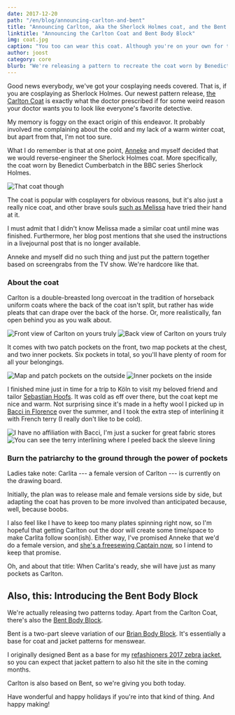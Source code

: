 ```yaml
---
date: 2017-12-20
path: "/en/blog/announcing-carlton-and-bent"
title: "Announcing Carlton, aka the Sherlock Holmes coat, and the Bent Body Block."
linktitle: "Announcing the Carlton Coat and Bent Body Block"
img: coat.jpg
caption: "You too can wear this coat. Although you're on your own for the hat. At least for now."
author: joost
category: core
blurb: "We're releasing a pattern to recreate the coat worn by Benedict Cumberbatch in Sherlock Holmes, as well as the block it's based on."
---
```


Good news everybody, we've got your cosplaying needs covered. That is, if you are cosplaying as Sherlock Holmes. Our newest pattern release, [the Carlton Coat](/patterns/carlton) is exactly what the doctor prescribed if for some weird reason your doctor wants you to look like everyone's favorite detective.

My memory is foggy on the exact origin of this endeavor. It probably involved me complaining about the cold and my lack of a warm winter coat, but apart from that, I'm not too sure.

What I do remember is that at one point, [Anneke](http://www.annekecaramin.com/) and myself decided that we would reverse-engineer the Sherlock Holmes coat. More specifically, the coat worn by Benedict Cumberbatch in the BBC series Sherlock Holmes.

![That coat though](bc.jpg)

The coat is popular with cosplayers for obvious reasons, but it's also just a really nice coat, and other brave souls [such as Melissa](http://blog.fehrtrade.com/gallery/868/the-sherlock-coat/) have tried their hand at it.

I must admit that I didn't know Melissa made a similar coat until mine was finished. Furthermore, her blog post mentions that she used the instructions in a livejournal post that is no longer available.

Anneke and myself did no such thing and just put the pattern together based on screengrabs from the TV show. We're hardcore like that.

### About the coat

Carlton is a double-breasted long overcoat in the tradition of horseback uniform coats where the back of the coat isn't split, but rather has wide pleats that can drape over the back of the horse. Or, more realistically, fan open behind you as you walk about.

![Front view of Carlton on yours truly](front.jpg) ![Back view of Carlton on yours truly](back.jpg)

It comes with two patch pockets on the front, two map pockets at the chest, and two inner pockets. Six pockets in total, so you'll have plenty of room for all your belongings.

![Map and patch pockets on the outside](pockets.jpg) ![Inner pockets on the inside](innerpocket.jpg)

I finished mine just in time for a trip to K&ouml;ln to visit my beloved friend and tailor [Sebastian Hoofs](http://sebastian-hoofs.de/massschneider/). It was cold as eff over there, but the coat kept me nice and warm. Not surprising since it's made in a hefty wool I picked up in [Bacci in Florence](http://www.baccitessuti.it/en/index.html) over the summer, and I took the extra step of interlining it with French terry (I really don't like to be cold).

![I have no affiliation with Bacci, I'm just a sucker for great fabric stores](bacci.jpg) ![You can see the terry interlining where I peeled back the sleeve lining](interlining.jpg)

### Burn the patriarchy to the ground through the power of pockets

Ladies take note: Carlita \--- a female version of Carlton \--- is currently on the drawing board.

Initially, the plan was to release male and female versions side by side, but adapting the coat has proven to be more involved than anticipated because, well, because boobs.

I also feel like I have to keep too many plates spinning right now, so I'm hopeful that getting Carlton out the door will create some time/space to make Carlita follow soon(ish). Either way, I've promised Anneke that we'd do a female version, and [she's a freesewing Captain now](/patrons), so I intend to keep that promise.

Oh, and about that title: When Carlita's ready, she will have just as many pockets as Carlton.

## Also, this: Introducing the Bent Body Block

We're actually releasing two patterns today. Apart from the Carlton Coat, there's also the [Bent Body Block](/patterns/bent).

Bent is a two-part sleeve variation of our [Brian Body Block](/patterns/bent). It's essentially a base for coat and jacket patterns for menswear.

I originally designed Bent as a base for my [refashioners 2017 zebra jacket](/blog/the-refashioners-2017/), so you can expect that jacket pattern to also hit the site in the coming months.

Carlton is also based on Bent, so we're giving you both today.

Have wonderful and happy holidays if you're into that kind of thing. And happy making!